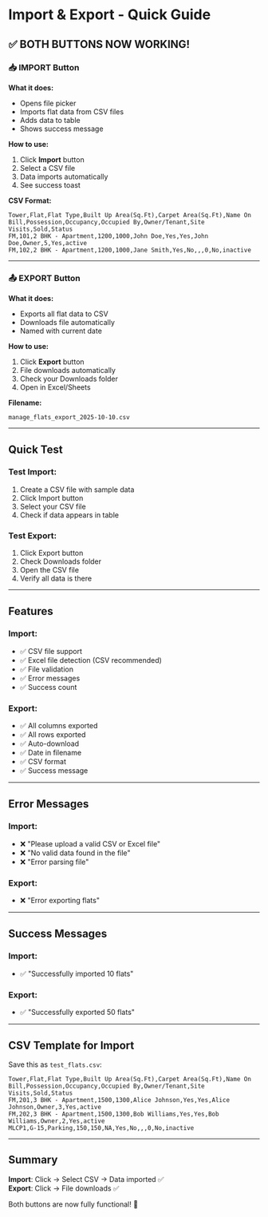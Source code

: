 # Import & Export - Quick Guide

## ✅ BOTH BUTTONS NOW WORKING!

### 📥 **IMPORT Button**

**What it does:**
- Opens file picker
- Imports flat data from CSV files
- Adds data to table
- Shows success message

**How to use:**
1. Click **Import** button
2. Select a CSV file
3. Data imports automatically
4. See success toast

**CSV Format:**
```csv
Tower,Flat,Flat Type,Built Up Area(Sq.Ft),Carpet Area(Sq.Ft),Name On Bill,Possession,Occupancy,Occupied By,Owner/Tenant,Site Visits,Sold,Status
FM,101,2 BHK - Apartment,1200,1000,John Doe,Yes,Yes,John Doe,Owner,5,Yes,active
FM,102,2 BHK - Apartment,1200,1000,Jane Smith,Yes,No,,,0,No,inactive
```

---

### 📤 **EXPORT Button**

**What it does:**
- Exports all flat data to CSV
- Downloads file automatically
- Named with current date

**How to use:**
1. Click **Export** button
2. File downloads automatically
3. Check your Downloads folder
4. Open in Excel/Sheets

**Filename:**
```
manage_flats_export_2025-10-10.csv
```

---

## Quick Test

### Test Import:
1. Create a CSV file with sample data
2. Click Import button
3. Select your CSV file
4. Check if data appears in table

### Test Export:
1. Click Export button
2. Check Downloads folder
3. Open the CSV file
4. Verify all data is there

---

## Features

### Import:
- ✅ CSV file support
- ✅ Excel file detection (CSV recommended)
- ✅ File validation
- ✅ Error messages
- ✅ Success count

### Export:
- ✅ All columns exported
- ✅ All rows exported
- ✅ Auto-download
- ✅ Date in filename
- ✅ CSV format
- ✅ Success message

---

## Error Messages

### Import:
- ❌ "Please upload a valid CSV or Excel file"
- ❌ "No valid data found in the file"
- ❌ "Error parsing file"

### Export:
- ❌ "Error exporting flats"

---

## Success Messages

### Import:
- ✅ "Successfully imported 10 flats"

### Export:
- ✅ "Successfully exported 50 flats"

---

## CSV Template for Import

Save this as `test_flats.csv`:

```csv
Tower,Flat,Flat Type,Built Up Area(Sq.Ft),Carpet Area(Sq.Ft),Name On Bill,Possession,Occupancy,Occupied By,Owner/Tenant,Site Visits,Sold,Status
FM,201,3 BHK - Apartment,1500,1300,Alice Johnson,Yes,Yes,Alice Johnson,Owner,3,Yes,active
FM,202,3 BHK - Apartment,1500,1300,Bob Williams,Yes,Yes,Bob Williams,Owner,2,Yes,active
MLCP1,G-15,Parking,150,150,NA,Yes,No,,,0,No,inactive
```

---

## Summary

**Import**: Click → Select CSV → Data imported ✅  
**Export**: Click → File downloads ✅

Both buttons are now fully functional! 🎉

